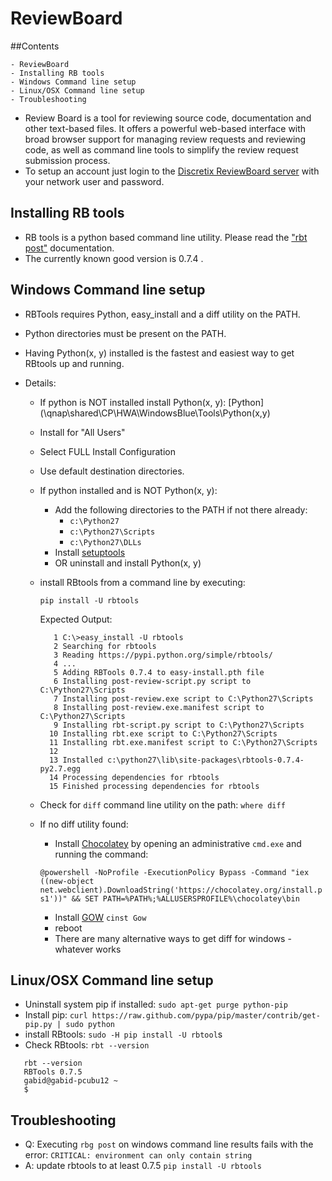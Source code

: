 # ReviewBoard

##Contents

```
- ReviewBoard
- Installing RB tools
- Windows Command line setup
- Linux/OSX Command line setup
- Troubleshooting
```

- Review Board is a tool for reviewing source code, documentation and
  other text-based files. It offers a powerful web-based interface with
  broad browser support for managing review requests and reviewing code,
  as well as command line tools to simplify the review request submission
  process.
- To setup an account just login to the [Discretix ReviewBoard server](http://reviewboard.discretix.com) with your network user and password.

## Installing RB tools

- RB tools is a python based command line utility. Please read the ["rbt
post"](http://www.reviewboard.org/docs/rbtools/) documentation.
- The currently known good version is 0.7.4 . 

## Windows Command line setup

- RBTools requires Python, easy_install and a diff utility on the PATH.
- Python directories must be present on the PATH.
- Having Python(x, y) installed is the fastest and easiest way to get RBtools up and running.

- Details: 
  - If python is NOT installed install Python(x, y): [Python](\\qnap\shared\CP\HWA\WindowsBlue\Tools\Python(x,y)
  - Install for "All Users"
  - Select FULL Install Configuration
  - Use default destination directories. 
  - If python installed and is NOT Python(x, y): 
    -   Add the following directories to the PATH if not there already:
        -   `c:\Python27`
        -   `c:\Python27\Scripts`
        -   `c:\Python27\DLLs`
    - Install [setuptools](https://pypi.python.org/pypi/setuptools#installation-instructions)
    - OR uninstall and install Python(x, y)
  - install RBtools from a command line by executing:

    ```
    pip install -U rbtools
    ```

    Expected Output: 

    ``` 
       1 C:\>easy_install -U rbtools
       2 Searching for rbtools
       3 Reading https://pypi.python.org/simple/rbtools/
       4 ...
       5 Adding RBTools 0.7.4 to easy-install.pth file
       6 Installing post-review-script.py script to C:\Python27\Scripts
       7 Installing post-review.exe script to C:\Python27\Scripts
       8 Installing post-review.exe.manifest script to C:\Python27\Scripts
       9 Installing rbt-script.py script to C:\Python27\Scripts
      10 Installing rbt.exe script to C:\Python27\Scripts
      11 Installing rbt.exe.manifest script to C:\Python27\Scripts
      12 
      13 Installed c:\python27\lib\site-packages\rbtools-0.7.4-py2.7.egg
      14 Processing dependencies for rbtools
      15 Finished processing dependencies for rbtools
    ```

  - Check for `diff` command line utility on the path: `where diff`
  
  - If no diff utility found: 
    - Install [Chocolatey](http://chocolatey.org) by opening an
        administrative `cmd.exe` and running the command:
       
    `@powershell -NoProfile -ExecutionPolicy Bypass -Command "iex ((new-object net.webclient).DownloadString('https://chocolatey.org/install.ps1'))" && SET PATH=%PATH%;%ALLUSERSPROFILE%\chocolatey\bin`
    -   Install [GOW](https://github.com/bmatzelle/gow/wiki) `cinst Gow`
    -   reboot 
    -   There are many alternative ways to get diff for windows - whatever works

## Linux/OSX Command line setup 

 - Uninstall system pip if installed: `sudo apt-get purge python-pip`
 - Install pip: `curl https://raw.github.com/pypa/pip/master/contrib/get-pip.py | sudo python`
 - install RBtools: `sudo -H pip install -U rbtool`s
 - Check RBtools: `rbt --version`
 ```
    rbt --version
    RBTools 0.7.5
    gabid@gabid-pcubu12 ~
    $
 ```

## Troubleshooting 
- Q: Executing `rbg post` on windows command line results fails with the error:
     `CRITICAL: environment can only contain string`
- A: update rbtools to at least 0.7.5
     `pip install -U rbtools`
